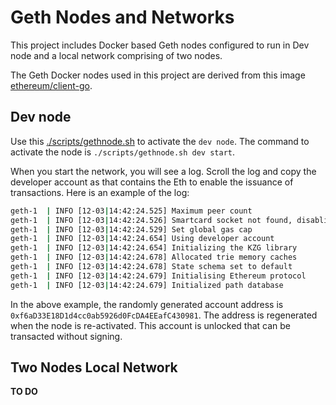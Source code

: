 # Geth Nodes and Networks

This project includes Docker based Geth nodes configured to run in Dev node and a local network comprising of two nodes.

The Geth Docker nodes used in this project are derived from this image [ethereum/client-go](https://hub.docker.com/r/ethereum/client-go).

## Dev node

Use this [./scripts/gethnode.sh](../scripts/gethnode.sh) to activate the `dev node`. The command to activate the node is `./scripts/gethnode.sh dev start`.

When you start the network, you will see a log. Scroll the log and copy the developer account as that contains the Eth to enable the issuance of transactions. Here is an example of the log:

```sh
geth-1  | INFO [12-03|14:42:24.525] Maximum peer count                       ETH=50 total=50
geth-1  | INFO [12-03|14:42:24.526] Smartcard socket not found, disabling    err="stat /run/pcscd/pcscd.comm: no such file or directory"
geth-1  | INFO [12-03|14:42:24.529] Set global gas cap                       cap=50,000,000
geth-1  | INFO [12-03|14:42:24.654] Using developer account                  address=0xf6aD33E18D1d4cc0ab5926d0FcDA4EEafC430981
geth-1  | INFO [12-03|14:42:24.654] Initializing the KZG library             backend=gokzg
geth-1  | INFO [12-03|14:42:24.678] Allocated trie memory caches             clean=154.00MiB dirty=256.00MiB
geth-1  | INFO [12-03|14:42:24.678] State schema set to default              scheme=path
geth-1  | INFO [12-03|14:42:24.679] Initialising Ethereum protocol           network=1337 dbversion=<nil>
geth-1  | INFO [12-03|14:42:24.679] Initialized path database                cache=154.00MiB buffer=256.00MiB history=90000
```

In the above example, the randomly generated account address is `0xf6aD33E18D1d4cc0ab5926d0FcDA4EEafC430981`. The address is regenerated when the node is re-activated. This account is unlocked that can be transacted without signing.

## Two Nodes Local Network

**TO DO**



